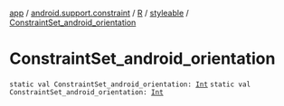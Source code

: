 [app](../../../index.md) / [android.support.constraint](../../index.md) / [R](../index.md) / [styleable](index.md) / [ConstraintSet_android_orientation](./-constraint-set_android_orientation.md)

# ConstraintSet_android_orientation

`static val ConstraintSet_android_orientation: `[`Int`](https://kotlinlang.org/api/latest/jvm/stdlib/kotlin/-int/index.html)
`static val ConstraintSet_android_orientation: `[`Int`](https://kotlinlang.org/api/latest/jvm/stdlib/kotlin/-int/index.html)